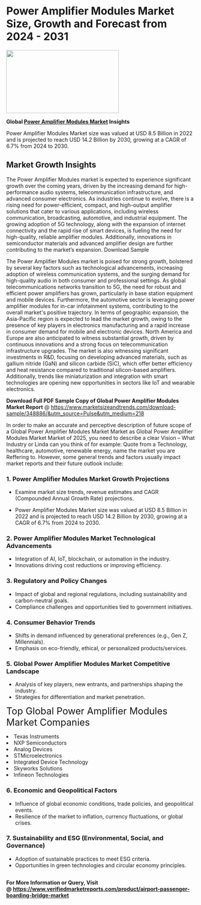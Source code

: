 <H1>Power Amplifier Modules Market Size, Growth and Forecast from 2024 - 2031</H1><img class="aligncenter size-medium wp-image-584254" src="https://thirdeyenews.in/wp-content/uploads/2024/09/Global-Market-Research-300x168.jpeg" alt="" width="300" height="168" /><p><strong>Global&nbsp;<a href="https://www.marketsizeandtrends.com/download-sample/348886/&amp;utm_source=Pulse&amp;utm_medium=218">Power Amplifier Modules Market</a> Insights</strong></p><p>Power Amplifier Modules Market size was valued at USD 8.5 Billion in 2022 and is projected to reach USD 14.2 Billion by 2030, growing at a CAGR of 6.7% from 2024 to 2030.</p><p><h2>Market Growth Insights</h2> <p>The Power Amplifier Modules market is expected to experience significant growth over the coming years, driven by the increasing demand for high-performance audio systems, telecommunication infrastructure, and advanced consumer electronics. As industries continue to evolve, there is a rising need for power-efficient, compact, and high-output amplifier solutions that cater to various applications, including wireless communication, broadcasting, automotive, and industrial equipment. The growing adoption of 5G technology, along with the expansion of internet connectivity and the rapid rise of smart devices, is fueling the need for high-quality, reliable amplifier modules. Additionally, innovations in semiconductor materials and advanced amplifier design are further contributing to the market’s expansion. Download Sample </p> <p>The Power Amplifier Modules market is poised for strong growth, bolstered by several key factors such as technological advancements, increasing adoption of wireless communication systems, and the surging demand for high-quality audio in both consumer and professional settings. As global telecommunications networks transition to 5G, the need for robust and efficient power amplifiers has grown, particularly in base station equipment and mobile devices. Furthermore, the automotive sector is leveraging power amplifier modules for in-car infotainment systems, contributing to the overall market's positive trajectory. In terms of geographic expansion, the Asia-Pacific region is expected to lead the market growth, owing to the presence of key players in electronics manufacturing and a rapid increase in consumer demand for mobile and electronic devices. North America and Europe are also anticipated to witness substantial growth, driven by continuous innovations and a strong focus on telecommunication infrastructure upgrades. The market is also witnessing significant investments in R&D, focusing on developing advanced materials, such as gallium nitride (GaN) and silicon carbide (SiC), which offer better efficiency and heat resistance compared to traditional silicon-based amplifiers. Additionally, trends like miniaturization and integration with smart technologies are opening new opportunities in sectors like IoT and wearable electronics. </p><p><span class=""><strong>Download Full PDF Sample Copy of Global Power Amplifier Modules Market Report</strong> @ <a href="https://www.marketsizeandtrends.com/download-sample/348886/&amp;utm_source=Pulse&amp;utm_medium=218" target="_blank">https://www.marketsizeandtrends.com/download-sample/348886/&amp;utm_source=Pulse&amp;utm_medium=218</a></span></p><p>In order to make an accurate and perceptive description of future scope of a Global&nbsp;Power Amplifier Modules Market Market as Global&nbsp;Power Amplifier Modules Market Market of 2025, you need to describe a clear Vision &ndash; What Industry or Linda can you think of for example: Quote from a Technology, healthcare, automotive, renewable energy, name the market you are Reffering to. However, some general trends and factors usually impact market reports and their future outlook include:</p><h3>1.&nbsp;<strong>Power Amplifier Modules Market Growth Projections</strong></h3><ul><li>Examine market size trends, revenue estimates and CAGR (Compounded Annual Growth Rate) projections.</li><li><p>Power Amplifier Modules Market size was valued at USD 8.5 Billion in 2022 and is projected to reach USD 14.2 Billion by 2030, growing at a CAGR of 6.7% from 2024 to 2030.</p></li></ul><h3>2.&nbsp;<strong>Power Amplifier Modules Market Technological Advancements</strong></h3><ul><li>Integration of AI, IoT, blockchain, or automation in the industry.</li><li>Innovations driving cost reductions or improving efficiency.</li></ul><h3>3.&nbsp;<strong>Regulatory and Policy Changes</strong></h3><ul><li>Impact of global and regional regulations, including sustainability and carbon-neutral goals.</li><li>Compliance challenges and opportunities tied to government initiatives.</li></ul><h3>4.&nbsp;<strong>Consumer Behavior Trends</strong></h3><ul><li>Shifts in demand influenced by generational preferences (e.g., Gen Z, Millennials).</li><li>Emphasis on eco-friendly, ethical, or personalized products/services.</li></ul><h3>5.&nbsp;<strong>Global Power Amplifier Modules Market Competitive Landscape</strong></h3><ul><li>Analysis of key players, new entrants, and partnerships shaping the industry.</li><li>Strategies for differentiation and market penetration.</li></ul><p data-pm-slice="1 1 []"><span style="color: inherit; font-family: inherit; font-size: 25px;">Top Global Power Amplifier Modules Market Companies</span></p><div class="" data-test-id=""><p><li>Texas Instruments</li><li> NXP Semiconductors</li><li> Analog Devices</li><li> STMicroelectronics</li><li> Integrated Device Technology</li><li> Skyworks Solutions</li><li> Infineon Technologies</li></p></div><h3>6.&nbsp;<strong>Economic and Geopolitical Factors</strong></h3><ul><li>Influence of global economic conditions, trade policies, and geopolitical events.</li><li>Resilience of the market to inflation, currency fluctuations, or global crises.</li></ul><h3>7.&nbsp;<strong>Sustainability and ESG (Environmental, Social, and Governance)</strong></h3><ul><li>Adoption of sustainable practices to meet ESG criteria.</li><li>Opportunities in green technologies and circular economy principles.</li></ul><h2><strong style="font-size: 14px;">For More Information or Query, Visit @&nbsp;</strong><a style="background-color: #ffffff; font-size: 14px;" href="https://www.marketsizeandtrends.com/report/power-amplifier-modules-market/" target="_blank">https://www.verifiedmarketreports.com/product/airport-passenger-boarding-bridge-market</a></h2>
